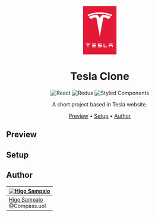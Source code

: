 <div align="center">

<img style="width: 90px;" src="public/images/red-logo.svg" />

# Tesla Clone

<img alt="React" src="https://img.shields.io/badge/React-20232A?style=for-the-badge&logo=react&logoColor=61DAFB" />
<img alt="Redux" src="https://img.shields.io/badge/Redux-593D88?style=for-the-badge&logo=redux&logoColor=white" />
<img alt="Styled Components" src="https://img.shields.io/badge/styled--components-DB7093?style=for-the-badge&logo=styled-components&logoColor=white" />

A short project based in Tesla website.

[Preview](#preview) •
[Setup](#setup) •
[Author](#author)

</div>

## Preview

## Setup

## Author

| [![Higo Sampaio](https://pt.gravatar.com/userimage/220099710/e4a08ac6c48dbc616d75706359689618.png)](https://github.com/higosampaio) |
| ----------------------------------------------------------------------------------------------------------------------------------- |
| [Higo Sampaio](https://github.com/higosampaio)<br>@Compass.uol                                                                      |
